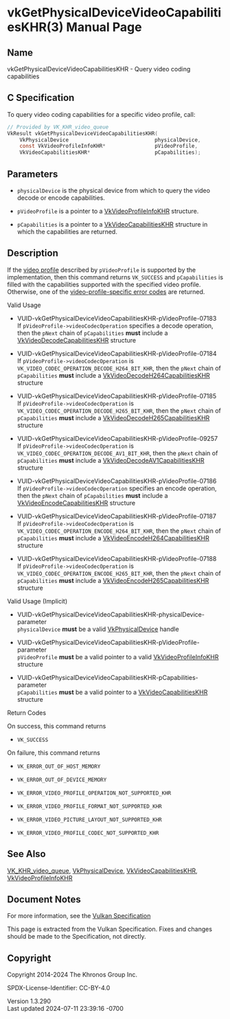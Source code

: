 # vkGetPhysicalDeviceVideoCapabilitiesKHR(3) Manual Page

## Name

vkGetPhysicalDeviceVideoCapabilitiesKHR - Query video coding
capabilities



## <a href="#_c_specification" class="anchor"></a>C Specification

To query video coding capabilities for a specific video profile, call:

``` c
// Provided by VK_KHR_video_queue
VkResult vkGetPhysicalDeviceVideoCapabilitiesKHR(
    VkPhysicalDevice                            physicalDevice,
    const VkVideoProfileInfoKHR*                pVideoProfile,
    VkVideoCapabilitiesKHR*                     pCapabilities);
```

## <a href="#_parameters" class="anchor"></a>Parameters

- `physicalDevice` is the physical device from which to query the video
  decode or encode capabilities.

- `pVideoProfile` is a pointer to a
  [VkVideoProfileInfoKHR](https://registry.khronos.org/vulkan/specs/1.3-extensions/man/html/VkVideoProfileInfoKHR.html) structure.

- `pCapabilities` is a pointer to a
  [VkVideoCapabilitiesKHR](https://registry.khronos.org/vulkan/specs/1.3-extensions/man/html/VkVideoCapabilitiesKHR.html) structure in
  which the capabilities are returned.

## <a href="#_description" class="anchor"></a>Description

If the <a
href="https://registry.khronos.org/vulkan/specs/1.3-extensions/html/vkspec.html#video-profiles"
target="_blank" rel="noopener">video profile</a> described by
`pVideoProfile` is supported by the implementation, then this command
returns `VK_SUCCESS` and `pCapabilities` is filled with the capabilities
supported with the specified video profile. Otherwise, one of the <a
href="https://registry.khronos.org/vulkan/specs/1.3-extensions/html/vkspec.html#video-profile-error-codes"
target="_blank" rel="noopener">video-profile-specific error codes</a>
are returned.

Valid Usage

- <a
  href="#VUID-vkGetPhysicalDeviceVideoCapabilitiesKHR-pVideoProfile-07183"
  id="VUID-vkGetPhysicalDeviceVideoCapabilitiesKHR-pVideoProfile-07183"></a>
  VUID-vkGetPhysicalDeviceVideoCapabilitiesKHR-pVideoProfile-07183  
  If `pVideoProfile->videoCodecOperation` specifies a decode operation,
  then the `pNext` chain of `pCapabilities` **must** include a
  [VkVideoDecodeCapabilitiesKHR](https://registry.khronos.org/vulkan/specs/1.3-extensions/man/html/VkVideoDecodeCapabilitiesKHR.html)
  structure

- <a
  href="#VUID-vkGetPhysicalDeviceVideoCapabilitiesKHR-pVideoProfile-07184"
  id="VUID-vkGetPhysicalDeviceVideoCapabilitiesKHR-pVideoProfile-07184"></a>
  VUID-vkGetPhysicalDeviceVideoCapabilitiesKHR-pVideoProfile-07184  
  If `pVideoProfile->videoCodecOperation` is
  `VK_VIDEO_CODEC_OPERATION_DECODE_H264_BIT_KHR`, then the `pNext` chain
  of `pCapabilities` **must** include a
  [VkVideoDecodeH264CapabilitiesKHR](https://registry.khronos.org/vulkan/specs/1.3-extensions/man/html/VkVideoDecodeH264CapabilitiesKHR.html)
  structure

- <a
  href="#VUID-vkGetPhysicalDeviceVideoCapabilitiesKHR-pVideoProfile-07185"
  id="VUID-vkGetPhysicalDeviceVideoCapabilitiesKHR-pVideoProfile-07185"></a>
  VUID-vkGetPhysicalDeviceVideoCapabilitiesKHR-pVideoProfile-07185  
  If `pVideoProfile->videoCodecOperation` is
  `VK_VIDEO_CODEC_OPERATION_DECODE_H265_BIT_KHR`, then the `pNext` chain
  of `pCapabilities` **must** include a
  [VkVideoDecodeH265CapabilitiesKHR](https://registry.khronos.org/vulkan/specs/1.3-extensions/man/html/VkVideoDecodeH265CapabilitiesKHR.html)
  structure

- <a
  href="#VUID-vkGetPhysicalDeviceVideoCapabilitiesKHR-pVideoProfile-09257"
  id="VUID-vkGetPhysicalDeviceVideoCapabilitiesKHR-pVideoProfile-09257"></a>
  VUID-vkGetPhysicalDeviceVideoCapabilitiesKHR-pVideoProfile-09257  
  If `pVideoProfile->videoCodecOperation` is
  `VK_VIDEO_CODEC_OPERATION_DECODE_AV1_BIT_KHR`, then the `pNext` chain
  of `pCapabilities` **must** include a
  [VkVideoDecodeAV1CapabilitiesKHR](https://registry.khronos.org/vulkan/specs/1.3-extensions/man/html/VkVideoDecodeAV1CapabilitiesKHR.html)
  structure

- <a
  href="#VUID-vkGetPhysicalDeviceVideoCapabilitiesKHR-pVideoProfile-07186"
  id="VUID-vkGetPhysicalDeviceVideoCapabilitiesKHR-pVideoProfile-07186"></a>
  VUID-vkGetPhysicalDeviceVideoCapabilitiesKHR-pVideoProfile-07186  
  If `pVideoProfile->videoCodecOperation` specifies an encode operation,
  then the `pNext` chain of `pCapabilities` **must** include a
  [VkVideoEncodeCapabilitiesKHR](https://registry.khronos.org/vulkan/specs/1.3-extensions/man/html/VkVideoEncodeCapabilitiesKHR.html)
  structure

- <a
  href="#VUID-vkGetPhysicalDeviceVideoCapabilitiesKHR-pVideoProfile-07187"
  id="VUID-vkGetPhysicalDeviceVideoCapabilitiesKHR-pVideoProfile-07187"></a>
  VUID-vkGetPhysicalDeviceVideoCapabilitiesKHR-pVideoProfile-07187  
  If `pVideoProfile->videoCodecOperation` is
  `VK_VIDEO_CODEC_OPERATION_ENCODE_H264_BIT_KHR`, then the `pNext` chain
  of `pCapabilities` **must** include a
  [VkVideoEncodeH264CapabilitiesKHR](https://registry.khronos.org/vulkan/specs/1.3-extensions/man/html/VkVideoEncodeH264CapabilitiesKHR.html)
  structure

- <a
  href="#VUID-vkGetPhysicalDeviceVideoCapabilitiesKHR-pVideoProfile-07188"
  id="VUID-vkGetPhysicalDeviceVideoCapabilitiesKHR-pVideoProfile-07188"></a>
  VUID-vkGetPhysicalDeviceVideoCapabilitiesKHR-pVideoProfile-07188  
  If `pVideoProfile->videoCodecOperation` is
  `VK_VIDEO_CODEC_OPERATION_ENCODE_H265_BIT_KHR`, then the `pNext` chain
  of `pCapabilities` **must** include a
  [VkVideoEncodeH265CapabilitiesKHR](https://registry.khronos.org/vulkan/specs/1.3-extensions/man/html/VkVideoEncodeH265CapabilitiesKHR.html)
  structure

Valid Usage (Implicit)

- <a
  href="#VUID-vkGetPhysicalDeviceVideoCapabilitiesKHR-physicalDevice-parameter"
  id="VUID-vkGetPhysicalDeviceVideoCapabilitiesKHR-physicalDevice-parameter"></a>
  VUID-vkGetPhysicalDeviceVideoCapabilitiesKHR-physicalDevice-parameter  
  `physicalDevice` **must** be a valid
  [VkPhysicalDevice](https://registry.khronos.org/vulkan/specs/1.3-extensions/man/html/VkPhysicalDevice.html) handle

- <a
  href="#VUID-vkGetPhysicalDeviceVideoCapabilitiesKHR-pVideoProfile-parameter"
  id="VUID-vkGetPhysicalDeviceVideoCapabilitiesKHR-pVideoProfile-parameter"></a>
  VUID-vkGetPhysicalDeviceVideoCapabilitiesKHR-pVideoProfile-parameter  
  `pVideoProfile` **must** be a valid pointer to a valid
  [VkVideoProfileInfoKHR](https://registry.khronos.org/vulkan/specs/1.3-extensions/man/html/VkVideoProfileInfoKHR.html) structure

- <a
  href="#VUID-vkGetPhysicalDeviceVideoCapabilitiesKHR-pCapabilities-parameter"
  id="VUID-vkGetPhysicalDeviceVideoCapabilitiesKHR-pCapabilities-parameter"></a>
  VUID-vkGetPhysicalDeviceVideoCapabilitiesKHR-pCapabilities-parameter  
  `pCapabilities` **must** be a valid pointer to a
  [VkVideoCapabilitiesKHR](https://registry.khronos.org/vulkan/specs/1.3-extensions/man/html/VkVideoCapabilitiesKHR.html) structure

Return Codes

On success, this command returns  
- `VK_SUCCESS`

On failure, this command returns  
- `VK_ERROR_OUT_OF_HOST_MEMORY`

- `VK_ERROR_OUT_OF_DEVICE_MEMORY`

- `VK_ERROR_VIDEO_PROFILE_OPERATION_NOT_SUPPORTED_KHR`

- `VK_ERROR_VIDEO_PROFILE_FORMAT_NOT_SUPPORTED_KHR`

- `VK_ERROR_VIDEO_PICTURE_LAYOUT_NOT_SUPPORTED_KHR`

- `VK_ERROR_VIDEO_PROFILE_CODEC_NOT_SUPPORTED_KHR`

## <a href="#_see_also" class="anchor"></a>See Also

[VK_KHR_video_queue](https://registry.khronos.org/vulkan/specs/1.3-extensions/man/html/VK_KHR_video_queue.html),
[VkPhysicalDevice](https://registry.khronos.org/vulkan/specs/1.3-extensions/man/html/VkPhysicalDevice.html),
[VkVideoCapabilitiesKHR](https://registry.khronos.org/vulkan/specs/1.3-extensions/man/html/VkVideoCapabilitiesKHR.html),
[VkVideoProfileInfoKHR](https://registry.khronos.org/vulkan/specs/1.3-extensions/man/html/VkVideoProfileInfoKHR.html)

## <a href="#_document_notes" class="anchor"></a>Document Notes

For more information, see the <a
href="https://registry.khronos.org/vulkan/specs/1.3-extensions/html/vkspec.html#vkGetPhysicalDeviceVideoCapabilitiesKHR"
target="_blank" rel="noopener">Vulkan Specification</a>

This page is extracted from the Vulkan Specification. Fixes and changes
should be made to the Specification, not directly.

## <a href="#_copyright" class="anchor"></a>Copyright

Copyright 2014-2024 The Khronos Group Inc.

SPDX-License-Identifier: CC-BY-4.0

Version 1.3.290  
Last updated 2024-07-11 23:39:16 -0700
